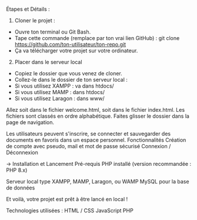 Étapes et Détails : 
1) Cloner le projet :
- Ouvre ton terminal ou Git Bash.
- Tape cette commande (remplace par ton vrai lien GitHub) : git clone https://github.com/ton-utilisateur/ton-repo.git
- Ça va télécharger votre projet sur votre ordinateur.

2) Placer dans le serveur local
- Copiez le dossier que vous venez de cloner.
- Collez-le dans le dossier de ton serveur local :
- Si vous utilisez XAMPP : va dans htdocs/
- Si vous utilisez MAMP : dans htdocs/
- Si vous utilisez Laragon : dans www/

Allez soit dans le fichier welcome.html, soit dans le fichier index.html. Les fichiers sont classés en ordre alphabétique.
Faites glisser le dossier dans la page de navigation.

Les utilisateurs peuvent s'inscrire, se connecter et sauvegarder des documents en favoris dans un espace personnel.
Fonctionnalités
Création de compte avec pseudo, mail et mot de passe sécurisé
Connexion / Déconnexion

-> Installation et Lancement
Pré-requis
PHP installé (version recommandée : PHP 8.x)

Serveur local type XAMPP, MAMP, Laragon, ou WAMP
MySQL pour la base de données

Et voilà, votre projet est prêt à être lancé en local !

Technologies utilisées :
HTML / CSS
JavaScript
PHP

